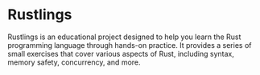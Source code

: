 # Rustlings

Rustlings is an educational project designed to help you learn the Rust programming language through hands-on practice. It provides a series of small exercises that cover various aspects of Rust, including syntax, memory safety, concurrency, and more.

